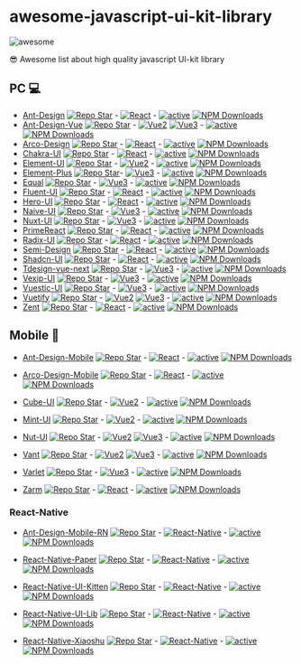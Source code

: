 # awesome-javascript-ui-kit-library

![awesome](https://camo.githubusercontent.com/8693bde04030b1670d5097703441005eba34240c32d1df1eb82a5f0d6716518e/68747470733a2f2f63646e2e7261776769742e636f6d2f73696e647265736f726875732f617765736f6d652f643733303566333864323966656437386661383536353265336136336531353464643865383832392f6d656469612f62616467652e737667)

😎 Awesome list about high quality javascript UI-kit library

## PC 💻

- [Ant-Design](https://ant.design/components/overview) [![Repo Star](https://img.shields.io/github/stars/ant-design/ant-design.svg?label=&style=social)](https://github.com/ant-design/ant-design) - [![React](https://img.shields.io/static/v1?label=&message=React&color=blue)]() - [![active](https://img.shields.io/github/last-commit/ant-design/ant-design)]() [![NPM Downloads](https://img.shields.io/npm/dw/antd.svg)](https://www.npmjs.com/package/antd)
- [Ant-Design-Vue](https://antdv.com/components/overview) [![Repo Star](https://img.shields.io/github/stars/vueComponent/ant-design-vue.svg?label=&style=social)](https://github.com/vueComponent/ant-design-vue) - [![Vue2](https://img.shields.io/static/v1?label=&message=Vue2&color=green)]() [![Vue3](https://img.shields.io/static/v1?label=&message=Vue3&color=success)]() - [![active](https://img.shields.io/github/last-commit/vueComponent/ant-design-vue)]() [![NPM Downloads](https://img.shields.io/npm/dw/ant-design-vue.svg)](https://www.npmjs.com/package/ant-design-vue)
- [Arco-Design](https://arco.design/react/docs/start) [![Repo Star](https://img.shields.io/github/stars/arco-design/arco-design.svg?label=&style=social)](https://github.com/arco-design/arco-design) - [![React](https://img.shields.io/static/v1?label=&message=React&color=blue)]() - [![active](https://img.shields.io/github/last-commit/arco-design/arco-design)]() [![NPM Downloads](https://img.shields.io/npm/dw/@arco-design/web-react.svg)](https://www.npmjs.com/package/@arco-design/web-react)
- [Chakra-UI](https://chakra-ui.com/docs/components) [![Repo Star](https://img.shields.io/github/stars/chakra-ui/chakra-ui.svg?label=&style=social)](https://github.com/chakra-ui/chakra-ui) - [![React](https://img.shields.io/static/v1?label=&message=React&color=blue)]() - [![active](https://img.shields.io/github/last-commit/chakra-ui/chakra-ui)]() [![NPM Downloads](https://img.shields.io/npm/dw/@chakra-ui/react.svg)](https://www.npmjs.com/package/@chakra-ui/react)
- [Element-UI](https://element.eleme.cn/#/en-US/component/installation) [![Repo Star](https://img.shields.io/github/stars/ElemeFE/element.svg?label=&style=social)](https://github.com/ElemeFE/element) - [![Vue2](https://img.shields.io/static/v1?label=&message=Vue2&color=green)]() - [![active](https://img.shields.io/github/last-commit/ElemeFE/element)]() [![NPM Downloads](https://img.shields.io/npm/dw/element-ui.svg)](https://www.npmjs.com/package/element-ui)
- [Element-Plus](https://element-plus.org/en-US/component/button.html) [![Repo Star](https://img.shields.io/github/stars/element-plus/element-plus.svg?label=&style=social)](https://github.com/element-plus/element-plus.svg?label=&style=social)- [![Vue3](https://img.shields.io/static/v1?label=&message=Vue3&color=success)]() - [![active](https://img.shields.io/github/last-commit/element-plus/element-plus)]() [![NPM Downloads](https://img.shields.io/npm/dw/element-plus.svg)](https://www.npmjs.com/package/element-plus)
- [Equal](https://equal-ui.github.io/Equal/components/button) [![Repo Star](https://img.shields.io/github/stars/Equal-UI/Equal.svg?label=&style=social)](https://github.com/Equal-UI/Equal) - [![Vue3](https://img.shields.io/static/v1?label=&message=Vue3&color=success)]() - [![active](https://img.shields.io/github/last-commit/Equal-UI/Equal)]() [![NPM Downloads](https://img.shields.io/npm/dw/equal-vue.svg)](https://www.npmjs.com/package/equal-vue)
- [Fluent-UI](https://react.fluentui.dev/?path=/docs/concepts-introduction--page) [![Repo Star](https://img.shields.io/github/stars/microsoft/fluentui.svg?label=&style=social)](https://github.com/microsoft/fluentui) - [![React](https://img.shields.io/static/v1?label=&message=React&color=blue)]() - [![active](https://img.shields.io/github/last-commit/microsoft/fluentui)]() [![NPM Downloads](https://img.shields.io/npm/dw/@fluentui/react-components.svg)](https://www.npmjs.com/package/@fluentui/react-components)
- [Hero-UI](https://www.heroui.com/docs/components/button) [![Repo Star](https://img.shields.io/github/stars/heroui-inc/heroui.svg?label=&style=social)](https://github.com/heroui-inc/heroui) - [![React](https://img.shields.io/static/v1?label=&message=React&color=blue)]() - [![active](https://img.shields.io/github/last-commit/nextui-org/nextui)]() [![NPM Downloads](https://img.shields.io/npm/dw/@nextui-org/react.svg)](https://www.npmjs.com/package/@nextui-org/react)
- [Naive-UI](https://www.naiveui.com/en-US/os-theme/components/button) [![Repo Star](https://img.shields.io/github/stars/tusen-ai/naive-ui.svg?label=&style=social)](https://github.com/tusen-ai/naive-ui) - [![Vue3](https://img.shields.io/static/v1?label=&message=Vue3&color=success)]() - [![active](https://img.shields.io/github/last-commit/tusen-ai/naive-ui)]() [![NPM Downloads](https://img.shields.io/npm/dw/naive-ui.svg)](https://www.npmjs.com/package/naive-ui)
- [Nuxt-UI](https://ui.nuxt.com/components/button) [![Repo Star](https://img.shields.io/github/stars/nuxt/ui.svg?label=&style=social)](https://github.com/nuxt/ui) - [![Vue3](https://img.shields.io/static/v1?label=&message=Vue3&color=success)]() - [![active](https://img.shields.io/github/last-commit/nuxt/ui)]() [![NPM Downloads](https://img.shields.io/npm/dw/@nuxt/ui.svg)](https://www.npmjs.com/package/@nuxt/ui)
- [PrimeReact](https://primereact.org/autocomplete/) [![Repo Star](https://img.shields.io/github/stars/primefaces/primereact.svg?label=&style=social)](https://github.com/primefaces/primereact) - [![React](https://img.shields.io/static/v1?label=&message=React&color=blue)]() - [![active](https://img.shields.io/github/last-commit/primefaces/primereact)]() [![NPM Downloads](https://img.shields.io/npm/dw/primereact.svg)](https://www.npmjs.com/package/primereact)
- [Radix-UI](https://www.radix-ui.com/) [![Repo Star](https://img.shields.io/github/stars/radix-ui/primitives.svg?label=&style=social)](https://github.com/radix-ui/primitives) - [![React](https://img.shields.io/static/v1?label=&message=React&color=blue)]() - [![active](https://img.shields.io/github/last-commit/radix-ui/primitives)]() [![NPM Downloads](https://img.shields.io/npm/dw/@radix-ui/react-dialog.svg)](https://www.npmjs.com/package/@radix-ui/react-dialog)
- [Semi-Design](https://semi.design/zh-CN/start/getting-started) [![Repo Star](https://img.shields.io/github/stars/DouyinFE/semi-design.svg?label=&style=social)](https://github.com/DouyinFE/semi-design) - [![React](https://img.shields.io/static/v1?label=&message=React&color=blue)]() - [![active](https://img.shields.io/github/last-commit/DouyinFE/semi-design)]() [![NPM Downloads](https://img.shields.io/npm/dw/@douyinfe/semi-ui.svg)](https://www.npmjs.com/package/@douyinfe/semi-ui)
- [Shadcn-UI](https://ui.shadcn.com/docs/components/button) [![Repo Star](https://img.shields.io/github/stars/shadcn/ui.svg?label=&style=social)](https://github.com/shadcn/ui) - [![React](https://img.shields.io/static/v1?label=&message=React&color=blue)]() - [![active](https://img.shields.io/github/last-commit/shadcn/ui)]() [![NPM Downloads](https://img.shields.io/npm/dw/shadcn-ui.svg)](https://www.npmjs.com/package/shadcn-ui)
- [Tdesign-vue-next](https://tdesign.tencent.com/vue-next/overview) [![Repo Star](https://img.shields.io/github/stars/Tencent/tdesign-vue-next.svg?label=&style=social)](https://github.com/Tencent/tdesign-vue-next) - [![Vue3](https://img.shields.io/static/v1?label=&message=Vue3&color=success)]() - [![active](https://img.shields.io/github/last-commit/Tencent/tdesign-vue-next)]() [![NPM Downloads](https://img.shields.io/npm/dw/tdesign-vue-next.svg)](https://www.npmjs.com/package/tdesign-vue-next)
- [Vexip-UI](https://www.vexipui.com/zh-CN/component/button.html) [![Repo Star](https://img.shields.io/github/stars/vexip-ui/vexip-ui.svg?label=&style=social)](https://github.com/vexip-ui/vexip-ui) - [![Vue3](https://img.shields.io/static/v1?label=&message=Vue3&color=success)]() - [![active](https://img.shields.io/github/last-commit/vexip-ui/vexip-ui)]() [![NPM Downloads](https://img.shields.io/npm/dw/vexip-ui.svg)](https://www.npmjs.com/package/vexip-ui)
- [Vuestic-UI](https://vuestic.dev) [![Repo Star](https://img.shields.io/github/stars/epicmaxco/vuestic-ui.svg?label=&style=social)](https://github.com/epicmaxco/vuestic-ui) - [![Vue3](https://img.shields.io/static/v1?label=&message=Vue3&color=success)]() - [![active](https://img.shields.io/github/last-commit/epicmaxco/vuestic-ui)]() [![NPM Downloads](https://img.shields.io/npm/dw/vuestic-ui.svg)](https://www.npmjs.com/package/vuestic-ui)
- [Vuetify](https://next.vuetifyjs.com/en/components/all/) [![Repo Star](https://img.shields.io/github/stars/vuetifyjs/vuetify.svg?label=&style=social)](https://github.com/vuetifyjs/vuetify) - [![Vue2](https://img.shields.io/static/v1?label=&message=Vue2&color=green)]() [![Vue3](https://img.shields.io/static/v1?label=&message=Vue3&color=success)]() - [![active](https://img.shields.io/github/last-commit/vuetifyjs/vuetify)]() [![NPM Downloads](https://img.shields.io/npm/dw/vuetify.svg)](https://www.npmjs.com/package/vuetify)
- [Zent](https://youzan.github.io/zent/en/guides/install) [![Repo Star](https://img.shields.io/github/stars/youzan/zent.svg?label=&style=social)](https://github.com/youzan/zent) - [![React](https://img.shields.io/static/v1?label=&message=React&color=blue)]() - [![active](https://img.shields.io/github/last-commit/youzan/zent)]() [![NPM Downloads](https://img.shields.io/npm/dw/zent.svg)](https://www.npmjs.com/package/zent)

## Mobile 📱

- [Ant-Design-Mobile](https://mobile.ant.design/components/button) [![Repo Star](https://img.shields.io/github/stars/ant-design/ant-design-mobile.svg?label=&style=social)](https://github.com/ant-design/ant-design-mobile) - [![React](https://img.shields.io/static/v1?label=&message=React&color=blue)]() - [![active](https://img.shields.io/github/last-commit/ant-design/ant-design-mobile)]() [![NPM Downloads](https://img.shields.io/npm/dw/antd-mobile.svg)](https://www.npmjs.com/package/antd-mobile)

- [Arco-Design-Mobile](https://arco.design/mobile/react/arco-design/pc/#/) [![Repo Star](https://img.shields.io/github/stars/arco-design/arco-design-mobile.svg?label=&style=social)](https://github.com/arco-design/arco-design-mobile) - [![React](https://img.shields.io/static/v1?label=&message=React&color=blue)]() - [![active](https://img.shields.io/github/last-commit/arco-design/arco-design-mobile)]() [![NPM Downloads](https://img.shields.io/npm/dw/@arco-design/mobile-react.svg)](https://www.npmjs.com/package/@arco-design/mobile-react)

- [Cube-UI](https://didi.github.io/cube-ui/#/en-US/docs/quick-start) [![Repo Star](https://img.shields.io/github/stars/didi/cube-ui.svg?label=&style=social)](https://github.com/didi/cube-ui) - [![Vue2](https://img.shields.io/static/v1?label=&message=Vue2&color=green)]() - [![active](https://img.shields.io/github/last-commit/didi/cube-ui)]() [![NPM Downloads](https://img.shields.io/npm/dw/cube-ui.svg)](https://www.npmjs.com/package/cube-ui)
- [Mint-UI](http://mint-ui.github.io/docs/#/en) [![Repo Star](https://img.shields.io/github/stars/ElemeFE/mint-ui.svg?label=&style=social)](https://github.com/ElemeFE/mint-ui) - [![Vue2](https://img.shields.io/static/v1?label=&message=Vue2&color=green)]() - [![active](https://img.shields.io/github/last-commit/ElemeFE/mint-ui)]() [![NPM Downloads](https://img.shields.io/npm/dw/mint-ui.svg)](https://www.npmjs.com/package/mint-ui)
- [Nut-UI](https://nutui.jd.com/h5/vue/4x/#/en-US/guide/intro) [![Repo Star](https://img.shields.io/github/stars/jdf2e/nutui.svg?label=&style=social)](https://github.com/jdf2e/nutui) - [![Vue2](https://img.shields.io/static/v1?label=&message=Vue2&color=green)]() [![Vue3](https://img.shields.io/static/v1?label=&message=Vue3&color=success)]() - [![active](https://img.shields.io/github/last-commit/jdf2e/nutui)]() [![NPM Downloads](https://img.shields.io/npm/dw/@nutui/nutui.svg)](https://www.npmjs.com/package/@nutui/nutui)
- [Vant](https://vant-ui.github.io/vant/#/en-US) [![Repo Star](https://img.shields.io/github/stars/youzan/vant.svg?label=&style=social)](https://github.com/youzan/vant) - [![Vue2](https://img.shields.io/static/v1?label=&message=Vue2&color=green)]() [![Vue3](https://img.shields.io/static/v1?label=&message=Vue3&color=success)]() - [![active](https://img.shields.io/github/last-commit/youzan/vant)]() [![NPM Downloads](https://img.shields.io/npm/dw/vant.svg)](https://www.npmjs.com/package/vant)
- [Varlet](https://varletjs.org/#/zh-CN/home) [![Repo Star](https://img.shields.io/github/stars/varletjs/varlet.svg?label=&style=social)](https://github.com/varletjs/varlet) - [![Vue3](https://img.shields.io/static/v1?label=&message=Vue3&color=success)]() - [![active](https://img.shields.io/github/last-commit/varletjs/varlet)]() [![NPM Downloads](https://img.shields.io/npm/dw/@varlet/ui.svg)](https://www.npmjs.com/package/@varlet/ui)
- [Zarm](https://zarm.design/#/components/button) [![Repo Star](https://img.shields.io/github/stars/ZhongAnTech/zarm.svg?label=&style=social)](https://github.com/ZhongAnTech/zarm) - [![React](https://img.shields.io/static/v1?label=&message=React&color=blue)]() - [![active](https://img.shields.io/github/last-commit/ZhongAnTech/zarm)]() [![NPM Downloads](https://img.shields.io/npm/dw/zarm.svg)](https://www.npmjs.com/package/zarm)

### React-Native

- [Ant-Design-Mobile-RN](https://rn.mobile.ant.design/docs/react/introduce) [![Repo Star](https://img.shields.io/github/stars/ant-design/ant-design-mobile-rn.svg?label=&style=social)](https://github.com/ant-design/ant-design-mobile-rn) - [![React-Native](https://img.shields.io/static/v1?label=&message=React-Native&color=blue)]() - [![active](https://img.shields.io/github/last-commit/ant-design/ant-design-mobile-rn)]() [![NPM Downloads](https://img.shields.io/npm/dw/@ant-design/react-native.svg)](https://www.npmjs.com/package/@ant-design/react-native)

- [React-Native-Paper](https://reactnativepaper.com) [![Repo Star](https://img.shields.io/github/stars/callstack/react-native-paper.svg?label=&style=social)](https://github.com/callstack/react-native-paper) - [![React-Native](https://img.shields.io/static/v1?label=&message=React-Native&color=blue)]() - [![active](https://img.shields.io/github/last-commit/callstack/react-native-paper)]() [![NPM Downloads](https://img.shields.io/npm/dw/react-native-paper.svg)](https://www.npmjs.com/package/react-native-paper)

- [React-Native-UI-Kitten](https://akveo.github.io/react-native-ui-kitten) [![Repo Star](https://img.shields.io/github/stars/akveo/react-native-ui-kitten.svg?label=&style=social)](https://github.com/akveo/react-native-ui-kitten) - [![React-Native](https://img.shields.io/static/v1?label=&message=React-Native&color=blue)]() - [![active](https://img.shields.io/github/last-commit/akveo/react-native-ui-kitten)]() [![NPM Downloads](https://img.shields.io/npm/dw/@ui-kitten/components.svg)](https://www.npmjs.com/package/@ui-kitten/components)

- [React-Native-UI-Lib](https://wix.github.io/react-native-ui-lib) [![Repo Star](https://img.shields.io/github/stars/wix/react-native-ui-lib.svg?label=&style=social)](https://github.com/wix/react-native-ui-lib) - [![React-Native](https://img.shields.io/static/v1?label=&message=React-Native&color=blue)]() - [![active](https://img.shields.io/github/last-commit/wix/react-native-ui-lib)]() [![NPM Downloads](https://img.shields.io/npm/dw/react-native-ui-lib.svg)](https://www.npmjs.com/package/react-native-ui-lib)

- [React-Native-Xiaoshu](https://hjfruit.github.io/xiaoshu-doc) [![Repo Star](https://img.shields.io/github/stars/hjfruit/react-native-xiaoshu.svg?label=&style=social)](https://github.com/hjfruit/react-native-xiaoshu) - [![React-Native](https://img.shields.io/static/v1?label=&message=React-Native&color=blue)]() - [![active](https://img.shields.io/github/last-commit/hjfruit/react-native-xiaoshu)]() [![NPM Downloads](https://img.shields.io/npm/dw/@fruits-chain/react-native-xiaoshu.svg)](https://www.npmjs.com/package/@fruits-chain/react-native-xiaoshu)
